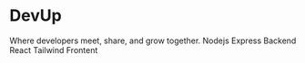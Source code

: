 # DevUp
Where developers meet, share, and grow together.
Nodejs Express Backend 
React Tailwind Frontent
